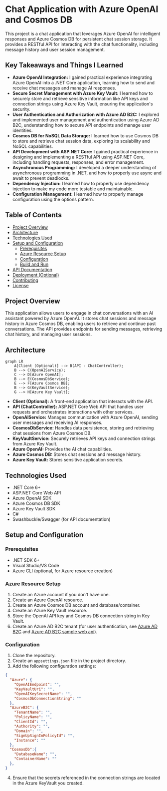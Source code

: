 # Chat Application with Azure OpenAI and Cosmos DB

This project is a chat application that leverages Azure OpenAI for intelligent responses and Azure Cosmos DB for persistent chat session storage. It provides a RESTful API for interacting with the chat functionality, including message history and user session management.

## Key Takeaways and Things I Learned

- **Azure OpenAI Integration:** I gained practical experience integrating Azure OpenAI into a .NET Core application, learning how to send and receive chat messages and manage AI responses.
- **Secure Secret Management with Azure Key Vault:** I learned how to securely store and retrieve sensitive information like API keys and connection strings using Azure Key Vault, ensuring the application's security.
- **User Authentication and Authorization with Azure AD B2C:** I explored and implemented user management and authentication using Azure AD B2C, understanding how to secure API endpoints and manage user identities.
- **Cosmos DB for NoSQL Data Storage:** I learned how to use Cosmos DB to store and retrieve chat session data, exploring its scalability and NoSQL capabilities.
- **API Development with ASP.NET Core:** I gained practical experience in designing and implementing a RESTful API using ASP.NET Core, including handling requests, responses, and error management.
- **Asynchronous Programming:** I developed a deeper understanding of asynchronous programming in .NET, and how to properly use async and await to prevent deadlocks.
- **Dependency Injection:** I learned how to properly use dependency injection to make my code more testable and maintainable.
- **Configuration Management:** I learned how to properly manage configuration using the options pattern.


## Table of Contents

- [Project Overview](#project-overview)
- [Architecture](#architecture)
- [Technologies Used](#technologies-used)
- [Setup and Configuration](#setup-and-configuration)
  - [Prerequisites](#prerequisites)
  - [Azure Resource Setup](#azure-resource-setup)
  - [Configuration](#configuration)
  - [Build and Run](#build-and-run)
- [API Documentation](#api-documentation)
- [Deployment (Optional)](#deployment-optional)
- [Contributing](#contributing)
- [License](#license)

## Project Overview

This application allows users to engage in chat conversations with an AI assistant powered by Azure OpenAI. It stores chat sessions and message history in Azure Cosmos DB, enabling users to retrieve and continue past conversations. The API provides endpoints for sending messages, retrieving chat history, and managing user sessions.

## Architecture

```mermaid
graph LR
    A[Client (Optional)] --> B(API - ChatController);
    B --> C(OpenAIService);
    C --> D[Azure OpenAI];
    B --> E(CosmosDbService);
    E --> F[Azure Cosmos DB];
    B --> G(KeyVaultService);
    G --> H[Azure Key Vault];
```

* **Client (Optional):** A front-end application that interacts with the API.
* **API (ChatController):** ASP.NET Core Web API that handles user requests and orchestrates interactions with other services.
* **OpenAIService:** Manages communication with Azure OpenAI, sending user messages and receiving AI responses.
* **CosmosDbService:** Handles data persistence, storing and retrieving chat sessions from Azure Cosmos DB.
* **KeyVaultService:** Securely retrieves API keys and connection strings from Azure Key Vault.
* **Azure OpenAI:** Provides the AI chat capabilities.
* **Azure Cosmos DB:** Stores chat sessions and message history.
* **Azure Key Vault:** Stores sensitive application secrets.

## Technologies Used

* .NET Core 6+
* ASP.NET Core Web API
* Azure OpenAI SDK
* Azure Cosmos DB SDK
* Azure Key Vault SDK
* C#
* Swashbuckle/Swagger (for API documentation)

## Setup and Configuration

### Prerequisites

* .NET SDK 6+
* Visual Studio/VS Code
* Azure CLI (optional, for Azure resource creation)

### Azure Resource Setup

1.  Create an Azure account if you don't have one.
2.  Create an Azure OpenAI resource.
3.  Create an Azure Cosmos DB account and database/container.
4.  Create an Azure Key Vault resource.
5.  Store the OpenAI API key and Cosmos DB connection string in Key Vault.
6.  Create an Azure AD B2C tenant (for user authentication, see [Azure AD B2C](https://docs.microsoft.com/en-us/azure/active-directory-b2c/overview) and [Azure AD B2C sample web api](https://learn.microsoft.com/en-us/azure/active-directory-b2c/configure-authentication-sample-web-app-with-api?tabs=visual-studio)). 

### Configuration

1.  Clone the repository.
2.  Create an `appsettings.json` file in the project directory.
3.  Add the following configuration settings:

```json
{
  "Azure": {
    "OpenAIEndpoint": "",
    "KeyVaultUri": "",
    "OpenAIKeySecretName": "",
    "CosmosDbConnectionString": ""
  },
  "AzureB2C": {
    "TenantName": "",
    "PolicyName": "",
    "ClientId": "",
    "Authority": "",
    "Domain": "",
    "SignUpSignInPolicyId": "",
    "Instance": ""
  },
  "CosmosDb":{
    "DatabaseName": "",
    "ContainerName": ""
  },
}
```

4. Ensure that the secrets referenced in the connection strings are located in the Azure KeyVault you created.
